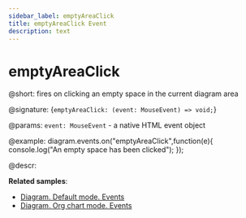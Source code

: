 ```yaml
---
sidebar_label: emptyAreaClick
title: emptyAreaClick Event
description: text
---
```


# emptyAreaClick

@short: fires on clicking an empty space in the current diagram area

@signature: {`emptyAreaClick: (event: MouseEvent) => void;`}

@params:
`event: MouseEvent` - a native HTML event object

@example:
diagram.events.on("emptyAreaClick",function(e){
	console.log("An empty space has been clicked");
});

@descr:

**Related samples**:
- [Diagram. Default mode. Events](https://snippet.dhtmlx.com/7h2hgb3g)
- [Diagram. Org chart mode. Events](https://snippet.dhtmlx.com/l38pct7c)
